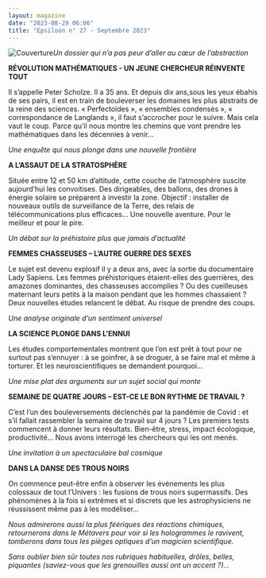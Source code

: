 ```yaml
---
layout: magazine
date: "2023-08-29 06:06"
title: "Epsiloon n° 27 - Septembre 2023"
---
```

![Couverture](/img/epsiloon-27.png)_Un dossier qui n’a pas peur d’aller au cœur de l’abstraction_ 

**RÉVOLUTION MATHÉMATIQUES - UN JEUNE CHERCHEUR RÉINVENTE TOUT** 

Il s’appelle Peter Scholze. Il a 35 ans. Et depuis dix ans,sous les yeux ébahis de ses pairs, il est en train de bouleverser les domaines les plus abstraits de la reine des sciences. « Perfectoïdes », « ensembles condensés », « correspondance de Langlands », il faut s’accrocher pour le suivre. Mais cela vaut le coup. Parce qu’il nous montre les chemins que vont prendre les mathématiques dans les décennies à venir…

 

_Une enquête qui nous plonge dans une nouvelle frontière_ 

**A L’ASSAUT DE LA STRATOSPHÈRE** 

Située entre 12 et 50 km d’altitude, cette couche de l’atmosphère suscite aujourd’hui les convoitises. Des dirigeables, des ballons, des drones à énergie solaire se préparent à investir la zone. Objectif : installer de nouveaux outils de surveillance de la Terre, des relais de télécommunications plus efficaces… Une nouvelle aventure. Pour le meilleur et pour le pire.

 

_Un débat sur la préhistoire plus que jamais d’actualité_ 

**FEMMES CHASSEUSES – L’AUTRE GUERRE DES SEXES** 

Le sujet est devenu explosif il y a deux ans, avec la sortie du documentaire Lady Sapiens. Les femmes préhistoriques étaient-elles des guerrières, des amazones dominantes, des chasseuses accomplies ? Ou des cueilleuses maternant leurs petits à la maison pendant que les hommes chassaient ? Deux nouvelles études relancent le débat. Au risque de prendre des coups.

 

_Une analyse originale d’un sentiment universel_ 

**LA SCIENCE PLONGE DANS L’ENNUI** 

Les études comportementales montrent que l’on est prêt à tout pour ne surtout pas s’ennuyer : à se goinfrer, à se droguer, à se faire mal et même à torturer. Et les neuroscientifiques se demandent pourquoi…

 

_Une mise plat des arguments sur un sujet social qui monte_ 

**SEMAINE DE QUATRE JOURS – EST-CE LE BON RYTHME DE TRAVAIL ?** 

C’est l’un des bouleversements déclenchés par la pandémie de Covid : et s’il fallait rassembler la semaine de travail sur 4 jours ? Les premiers tests commencent à donner leurs résultats. Bien-être, stress, impact écologique, productivité… Nous avons interrogé les chercheurs qui les ont menés.

 

_Une invitation à un spectaculaire bal cosmique_ 

**DANS LA DANSE DES TROUS NOIRS** 

On commence peut-être enfin à observer les événements les plus colossaux de tout l’Univers : les fusions de trous noirs supermassifs. Des phénomènes à la fois si extrêmes et si discrets que les astrophysiciens ne réussissent même pas à les modéliser…

 

 

_Nous admirerons aussi la plus féériques des réactions chimiques, retournerons dans le Métavers pour voir si les hologrammes le ravivent, tomberons dans tous les pièges optiques d’un magicien scientifique._ 

_Sans oublier bien sûr toutes nos rubriques habituelles, drôles, belles, piquantes (saviez-vous que les grenouilles aussi ont un accent ?)…_
